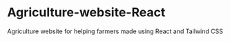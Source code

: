 # Agriculture-website-React
 Agriculture website for helping farmers made using React and Tailwind CSS
